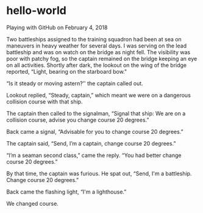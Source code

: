 # hello-world
Playing with GitHub on February 4, 2018

Two battleships assigned to the training squadron had been at sea on maneuvers in heavy weather for several days. I was serving on the lead battleship and was on watch on the bridge as night fell. The visibility was poor with patchy fog, so the captain remained on the bridge keeping an eye on all activities. Shortly after dark, the lookout on the wing of the bridge reported, “Light, bearing on the starboard bow."

“Is it steady or moving astern?’' the captain called out.

Lookout replied, “Steady, captain,” which meant we were on a dangerous collision course with that ship.

The captain then called to the signalman, “Signal that ship: We are on a collision course, advise you change course 20 degrees.”

Back came a signal, “Advisable for you to change course 20 degrees.”

The captain said, “Send, I’m a captain, change course 20 degrees.”

“I’m a seaman second class,” came the reply. “You had better change course 20 degrees.”

By that time, the captain was furious. He spat out, “Send, I'm a battleship. Change course 20 degrees.”

Back came the flashing light, “I'm a lighthouse.”

We changed course.
